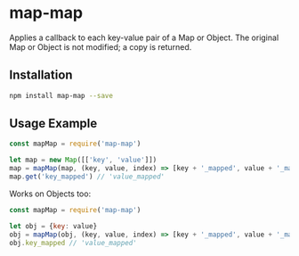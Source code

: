 # map-map

Applies a callback to each key-value pair of a Map or Object. The original Map or Object is not modified; a copy is returned.

## Installation

```bash
npm install map-map --save
```

## Usage Example

```javascript
const mapMap = require('map-map')

let map = new Map([['key', 'value']])
map = mapMap(map, (key, value, index) => [key + '_mapped', value + '_mapped'])
map.get('key_mapped') // 'value_mapped'
```

Works on Objects too:

```javascript
const mapMap = require('map-map')

let obj = {key: value}
obj = mapMap(obj, (key, value, index) => [key + '_mapped', value + '_mapped'])
obj.key_mapped // 'value_mapped'
```
